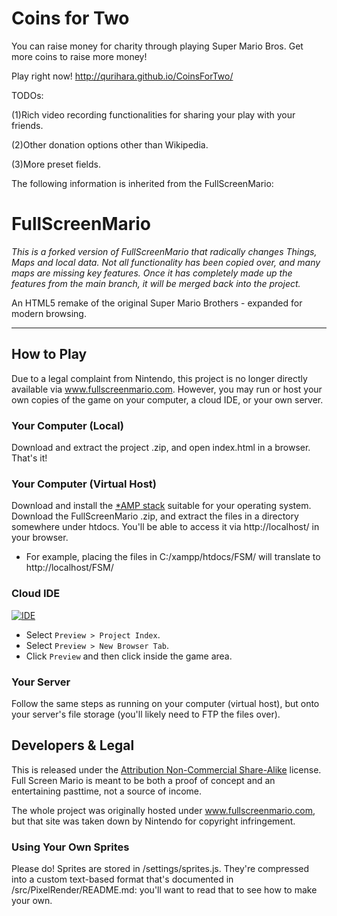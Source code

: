 Coins for Two 
===============
You can raise money for charity through playing Super Mario Bros. Get more coins to raise more money!

Play right now!
http://qurihara.github.io/CoinsForTwo/

TODOs:

(1)Rich video recording functionalities for sharing your play with your friends.

(2)Other donation options other than Wikipedia.

(3)More preset fields.


The following information is inherited from the FullScreenMario:

FullScreenMario
===============

*This is a forked version of FullScreenMario that radically changes Things, Maps and local data. Not all functionality has been copied over, and many maps are missing key features. Once it has completely made up the features from the main branch, it will be merged back into the project.*

An HTML5 remake of the original Super Mario Brothers - expanded for modern browsing.

------------------------------------------------------------------------------------

## How to Play

Due to a legal complaint from Nintendo, this project is no longer directly available via www.fullscreenmario.com.
However, you may run or host your own copies of the game on your computer, a cloud IDE, or your own server.

### Your Computer (Local)

Download and extract the project .zip, and open index.html in a browser. That's it!

### Your Computer (Virtual Host)

Download and install the <a href='http://www.apachefriends.org/en/xampp.html'>*AMP stack</a> suitable for your operating system.
Download the FullScreenMario .zip, and extract the files in a directory somewhere under htdocs. You'll be able to access it via http://localhost/ in your browser.

* For example, placing the files in C:/xampp/htdocs/FSM/ will translate to http://localhost/FSM/

### Cloud IDE

[![IDE](https://codio-public.s3.amazonaws.com/sharing/demo-in-ide.png)](https://codio.com/p/create/?from_github=Diogenesthecynic/FullScreenMario-JSON)

* Select `Preview > Project Index`.
* Select `Preview > New Browser Tab`.
* Click `Preview` and then click inside the game area.

### Your Server

Follow the same steps as running on your computer (virtual host), but onto your server's file storage (you'll likely need to FTP the files over).


## Developers & Legal

This is released under the <a href="http://creativecommons.org/licenses/by-nc-sa/3.0/">Attribution Non-Commercial Share-Alike</a> license. Full Screen Mario is meant to be both a proof of concept and an entertaining pasttime, not a source of income</a>.

The whole project was originally hosted under www.fullscreenmario.com, but that site was taken down by Nintendo for copyright infringement.

### Using Your Own Sprites

Please do! Sprites are stored in /settings/sprites.js. They're compressed into a custom text-based format that's documented in /src/PixelRender/README.md: you'll want to read that to see how to make your own. 